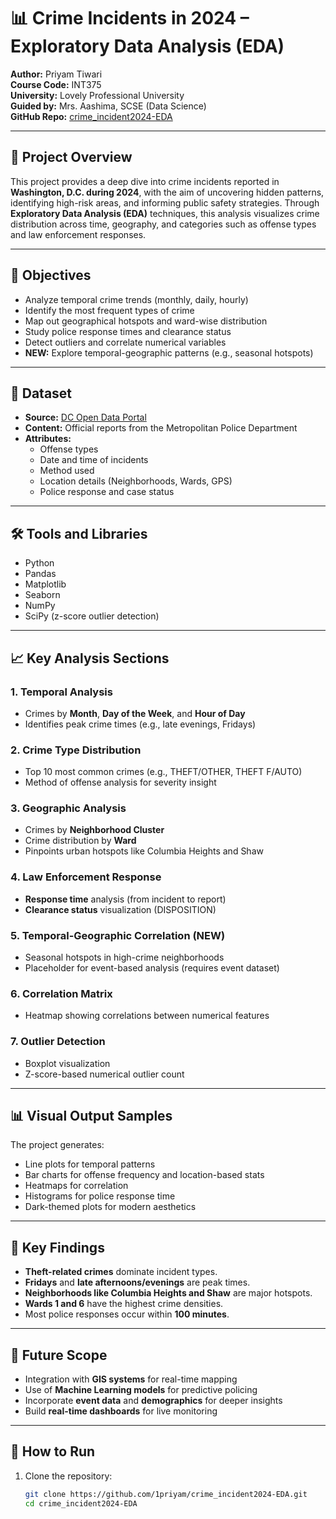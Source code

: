 # 📊 Crime Incidents in 2024 – Exploratory Data Analysis (EDA)

**Author:** Priyam Tiwari  
**Course Code:** INT375  
**University:** Lovely Professional University  
**Guided by:** Mrs. Aashima, SCSE (Data Science)  
**GitHub Repo:** [crime_incident2024-EDA](https://github.com/1priyam/crime_incident2024-EDA.git)
 
***************

## 📝 Project Overview 

This project provides a deep dive into crime incidents reported in **Washington, D.C. during 2024**, with the aim of uncovering hidden patterns, identifying high-risk areas, and informing public safety strategies. Through **Exploratory Data Analysis (EDA)** techniques, this analysis visualizes crime distribution across time, geography, and categories such as offense types and law enforcement responses.

---
  
## 🎯 Objectives

- Analyze temporal crime trends (monthly, daily, hourly)
- Identify the most frequent types of crime
- Map out geographical hotspots and ward-wise distribution
- Study police response times and clearance status
- Detect outliers and correlate numerical variables
- **NEW:** Explore temporal-geographic patterns (e.g., seasonal hotspots)

---

## 📂 Dataset

- **Source:** [DC Open Data Portal](https://opendata.dc.gov/)
- **Content:** Official reports from the Metropolitan Police Department
- **Attributes:**  
  - Offense types  
  - Date and time of incidents  
  - Method used  
  - Location details (Neighborhoods, Wards, GPS)  
  - Police response and case status  

---

## 🛠️ Tools and Libraries

- Python  
- Pandas  
- Matplotlib  
- Seaborn  
- NumPy  
- SciPy (z-score outlier detection)

---

## 📈 Key Analysis Sections

### 1. Temporal Analysis
- Crimes by **Month**, **Day of the Week**, and **Hour of Day**
- Identifies peak crime times (e.g., late evenings, Fridays)

### 2. Crime Type Distribution
- Top 10 most common crimes (e.g., THEFT/OTHER, THEFT F/AUTO)
- Method of offense analysis for severity insight

### 3. Geographic Analysis
- Crimes by **Neighborhood Cluster**
- Crime distribution by **Ward**
- Pinpoints urban hotspots like Columbia Heights and Shaw

### 4. Law Enforcement Response
- **Response time** analysis (from incident to report)
- **Clearance status** visualization (DISPOSITION)

### 5. Temporal-Geographic Correlation (NEW)
- Seasonal hotspots in high-crime neighborhoods
- Placeholder for event-based analysis (requires event dataset)

### 6. Correlation Matrix
- Heatmap showing correlations between numerical features

### 7. Outlier Detection
- Boxplot visualization  
- Z-score-based numerical outlier count

---

## 📊 Visual Output Samples

The project generates:
- Line plots for temporal patterns
- Bar charts for offense frequency and location-based stats
- Heatmaps for correlation
- Histograms for police response time
- Dark-themed plots for modern aesthetics

---

## 📌 Key Findings

- **Theft-related crimes** dominate incident types.
- **Fridays** and **late afternoons/evenings** are peak times.
- **Neighborhoods like Columbia Heights and Shaw** are major hotspots.
- **Wards 1 and 6** have the highest crime densities.
- Most police responses occur within **100 minutes**.

---

## 🔮 Future Scope

- Integration with **GIS systems** for real-time mapping
- Use of **Machine Learning models** for predictive policing
- Incorporate **event data** and **demographics** for deeper insights
- Build **real-time dashboards** for live monitoring

---

## 📌 How to Run

1. Clone the repository:
   ```bash
   git clone https://github.com/1priyam/crime_incident2024-EDA.git
   cd crime_incident2024-EDA
